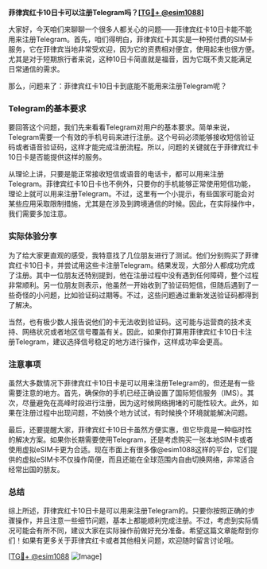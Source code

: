 **菲律宾红卡10日卡可以注册Telegram吗？[[TG💪+ @esim1088](https://t.me/s/esim1088)]**

大家好，今天咱们来聊聊一个很多人都关心的问题——菲律宾红卡10日卡能不能用来注册Telegram。首先，咱们得明白，菲律宾红卡其实是一种预付费的SIM卡服务，它在菲律宾当地非常受欢迎，因为它的资费相对便宜，使用起来也很方便。尤其是对于短期旅行者来说，这种10日卡简直就是福音，因为它既不贵又能满足日常通信的需求。

那么，问题来了：菲律宾红卡10日卡到底能不能用来注册Telegram呢？

### Telegram的基本要求

要回答这个问题，我们先来看看Telegram对用户的基本要求。简单来说，Telegram需要一个有效的手机号码来进行注册。这个号码必须能够接收短信验证码或者语音验证码，这样才能完成注册流程。所以，问题的关键就在于菲律宾红卡10日卡是否能提供这样的服务。

从理论上讲，只要是能正常接收短信或语音的电话卡，都可以用来注册Telegram。菲律宾红卡10日卡也不例外，只要你的手机能够正常使用短信功能，理论上就可以用来注册Telegram。不过，这里有一个小提示，有些国家可能会对某些应用采取限制措施，尤其是在涉及到跨境通信的时候。因此，在实际操作中，我们需要多加注意。

### 实际体验分享

为了给大家更直观的感受，我特意找了几位朋友进行了测试。他们分别购买了菲律宾红卡10日卡，并尝试用这些卡注册Telegram。结果发现，大部分人都成功完成了注册。其中一位朋友还特别提到，他在注册过程中没有遇到任何障碍，整个过程非常顺利。另一位朋友则表示，他虽然一开始收到了验证码短信，但随后遇到了一些奇怪的小问题，比如验证码过期等。不过，这些问题通过重新发送验证码都得到了解决。

当然，也有极少数人报告说他们的卡无法收到验证码。这可能与运营商的技术支持、网络状况或者地区信号覆盖有关。因此，如果你打算用菲律宾红卡10日卡注册Telegram，建议选择信号稳定的地方进行操作，这样成功率会更高。

### 注意事项

虽然大多数情况下菲律宾红卡10日卡是可以用来注册Telegram的，但还是有一些需要注意的地方。首先，确保你的手机已经正确设置了国际短信服务（IMS）。其次，尽量避免在高峰时段进行注册，因为这时候网络拥堵的可能性较大。此外，如果在注册过程中出现问题，不妨换个地方试试，有时候换个环境就能解决问题。

最后，还要提醒大家，菲律宾红卡10日卡虽然方便实惠，但它毕竟是一种临时性的解决方案。如果你长期需要使用Telegram，还是考虑购买一张本地SIM卡或者使用虚拟eSIM卡更为合适。现在市面上有很多像@esim1088这样的平台，它们提供的虚拟eSIM卡不仅操作简便，而且还能在全球范围内自由切换网络，非常适合经常出国的朋友。

### 总结

综上所述，菲律宾红卡10日卡是可以用来注册Telegram的。只要你按照正确的步骤操作，并且注意一些细节问题，基本上都能顺利完成注册。不过，考虑到实际情况可能会有所不同，建议大家在实际操作前做好充分准备。希望这篇文章能帮到你们！如果有更多关于菲律宾红卡或者其他相关问题，欢迎随时留言讨论哦。

[[TG💪+ @esim1088](https://t.me/s/esim1088) ![Image](https://i.postimg.cc/4NQfJmqS/Snipaste-2025-05-13-00-14-12.png)]